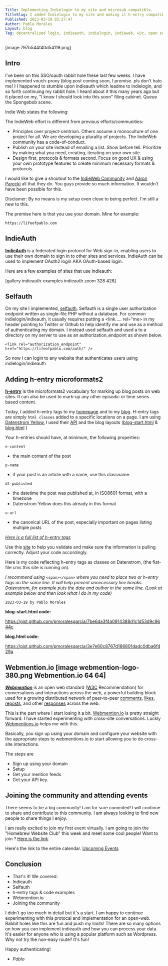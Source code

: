 ```yaml
---
Title: Implementing Indielogin to my site and microsub compatible.
TitleSlug: I added Indielogin to my site and making it h-entry compatible.
Published: 2023-03-19 02:27:47
Author: Pablo Morales
Layout: blog
Tag: decentralized login, indieauth, indielogin, indieweb, w3c, open source
---
```


[image 797b544f40d54119.png]

## Intro
I've been on this SSO/oauth rabbit hole these last few weeks. I have implemented vouch-proxy (blog post coming soon, I promise. pls don't hate me! ) I happened to stumble upon indieauth which leadme to indielogin, and so forth continuing my rabbit hole. I heard about it this many years ago but it placed on my, "I know I should look into this soon" filing cabinet. Queue the Spongebob scene. 

Indie Web states the following:

The IndieWeb effort is different from previous efforts/communities:

* Principles over project-centrism. Others assume a monoculture of one project for all. We are developing a plurality of projects. The IndieWeb community has a code-of-conduct.
* Publish on your site instead of emailing a list. Show before tell. Prioritize by making what you need, creating, iterating on your own site.
* Design first, protocols & formats second. Focus on good UX & using your own prototype features to create minimum necessary formats & protocols.


I would like to give a shoutout to the [IndieWeb Community](https://indieweb.org/Getting_Started) and [Aaron Parecki](https://aaronparecki.com/) all that they do. You guys provide so much information. It wouldn't have been possible for this.

Disclamer: By no means is my setup even close to being perfect. I'm still a new to this. 

The premise here is that you use your domain. Mine for example:


`https://lifeofpablo.com`

## IndieAuth
**[IndieAuth](https://indieauth.net/)** is a federated login protocol for Web sign-in, enabling users to use their own domain to sign in to other sites and services. IndieAuth can be used to implement OAuth2 login AKA OAuth-based login. 

Here are a few examples of sites that use indieauth:

[gallery indieauth-examples indieauth zoom 328 428]

## Selfauth

On my site I implemented, [selfauth](https://indieweb.org/selfauth). Selfauth is a single user authorization endpoint written as single-file PHP without a database. For common indielogin/indieauth, it usually requires putting a <link..... rel="me> in my header pointing to Twitter <i class="fa-brands fa-twitter"></i> or Github <i class="fa-brands fa-github"></i> to help identify me and use as a method of authenticating my domain. I instead used selfauth and used a <link> to a directory on my server to use as an authorization_endpoint as shown below.

`<link rel="authorization_endpoint" href="https://lifeofpablo.com/auth/" />`

So now I can login to any website that authenticates users using indielogin/indieauth 

## Adding h-entry microformats2

**[h-entry](http://microformats.org/wiki/h-entry)** is the microformats2 vocabulary for marking up blog posts on web sites. It can also be used to mark-up any other episodic or time series based content.

Today, I  added h-entry tags to my [homepage](https://lifeofpablo.com) and to my [blog](https://lifeofpablo.com/blog).  H-entry tags are simply `html classes` added to a specific locations on a page. I am using [Datenstrom Yellow.](https://datenstrom.se/yellow/) I used their [API](https://datenstrom.se/yellow/help/api-for-developers) and the blog layouts ([blog-start.html](https://github.com/annaesvensson/yellow-blog/blob/main/blog-start.html) & [blog.html](https://github.com/annaesvensson/yellow-blog/blob/main/blog.html) )

Your h-entries should have, at minimum, the following properties:

`e-content` 

* the main content of the post

`p-name` 

* if your post is an article with a name, use this classname.

`dt-published `

* the datetime the post was published at, in ISO8601 format, with a timezone
* Datenstrom Yellow does this already in this format

`u-url `

* the canonical URL of the post, especially important on pages listing multiple posts

*[Here is a full list of h-entry tags ](https://microformats.org/wiki/h-entry)*

Use this [site](https://indiewebify.me/validate-h-card/) to help you validate and make sure the information is pulling correctly. Adjust your code accordingly.

Here is my code reflecting h-entry tags as classes on Datenstrom, (the flat-file cms this site is running on).

*I recommend using* `<span></span>`  *where you need to place two or h-entry tags on the same line. It will help prevent unnecessary line breaks. Datenstrom, for example puts the date and author in the same line. (Look at example below and then look what I do in my code)*

`2023-03-19 by Pablo Morales`

**blog-start.html code:**

https://gist.github.com/pmoralesgarcia/7be6da3f4a0914388d1c1d53d9c9644c


**blog.html code:**

https://gist.github.com/pmoralesgarcia/3e7e60c8767d186801dadc0dba6fd29a

## Webmention.io [image webmention-logo-380.png Webmention.io 64 64]

<p><span class="p-summary"><b><dfn><a class="external text" href="https://www.w3.org/TR/webmention/">Webmention</a></dfn></b> is an open web standard (<a href="/W3C" title="W3C">W3C</a> Recommendation) for conversations and interactions across the web, a powerful building block used for a growing distributed network of peer-to-peer <a href="/comment" title="comment">comments</a>, <a href="/like" title="like">likes</a>, <a href="/repost" title="repost">reposts</a>, and other <a href="/responses" title="responses">responses</a> across the web.</span>
</p>

This is the part where I start losing it a bit. [Webmention.io](https://webmentions.io) is pretty straight forward. I have started experimenting with cross-site conversations. Luckly [Webmentions.io](https://webmentions.io) helps me with this. 

Basically, you sign up using your domain and configure your website with the appropriate steps to webmentions.io to start allowing you to do cross-site interactions. 

The steps are 

* Sign up using your domain
* Setup
* Get your mention feeds
* Get your API key.


## Joining the community and attending events

There seems to be a big community! I am for sure commited! I will continue to share and contribute to this community. I am always looking to find new people to share things I enjoy.

 I am really excited to join my first event virtually. I am going to join the "Homebrew Website Club" this week and meet some cool people! Want to join ? [Here is the link](https://events.indieweb.org/2023/03/homebrew-website-club-pacific-fh3p1KDFqJVa). 

Here's the link to the entire calendar. [Upcoming Events](https://events.indieweb.org/)

## Conclusion
* That's it!  We covered:
* Indieauth
* Selfauth
* h-entry tags & code examples
* Webmention.io
* Joining the community

I didn't go too much in detail but it's a start. I am happy to continue experimenting with this protocal and implementation for an open-web. Rabbit holes like this are fun and push my limits! There are so many options on how you can implement indieauth and how you can process your data. It's easier for anyone who is using a popular platform such as Wordpress. Why not try the non-easy route? It's fun!


Happy authenticating!

- *Pablo*





